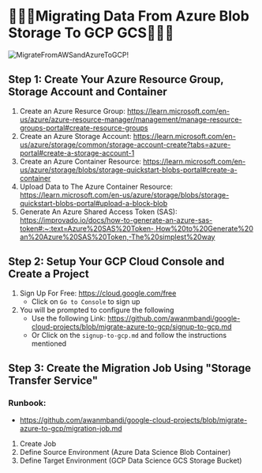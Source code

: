# 👨🏼‍💻Migrating Data From Azure Blob Storage To GCP GCS👨🏼‍💻
![MigrateFromAWSandAzureToGCP!](https://lucid.app/publicSegments/view/124eabd7-7d3d-4ee7-ada8-887b4b9e655e/image.png)

## Step 1: Create Your Azure Resource Group, Storage Account and Container
1. Create an Azure Resurce Group: https://learn.microsoft.com/en-us/azure/azure-resource-manager/management/manage-resource-groups-portal#create-resource-groups
2. Create an Azure Storage Account: https://learn.microsoft.com/en-us/azure/storage/common/storage-account-create?tabs=azure-portal#create-a-storage-account-1
3. Create an Azure Container Resource: https://learn.microsoft.com/en-us/azure/storage/blobs/storage-quickstart-blobs-portal#create-a-container
4. Upload Data to The Azure Container Resource: https://learn.microsoft.com/en-us/azure/storage/blobs/storage-quickstart-blobs-portal#upload-a-block-blob
5. Generate An Azure Shared Access Token (SAS): https://improvado.io/docs/how-to-generate-an-azure-sas-token#:~:text=Azure%20SAS%20Token-,How%20to%20Generate%20an%20Azure%20SAS%20Token,-The%20simplest%20way

## Step 2: Setup Your GCP Cloud Console and Create a Project
1. Sign Up For Free: https://cloud.google.com/free
    - Click on `Go to Console` to sign up
2. You will be prompted to configure the following 
    - Use the following Link: https://github.com/awanmbandi/google-cloud-projects/blob/migrate-azure-to-gcp/signup-to-gcp.md
    - Or Click on the `signup-to-gcp.md` and follow the instructions mentioned

## Step 3: Create the Migration Job Using "Storage Transfer Service"
### Runbook: 
- https://github.com/awanmbandi/google-cloud-projects/blob/migrate-azure-to-gcp/migration-job.md
1. Create Job 
2. Define Source Environment (Azure Data Science Blob Container)
3. Define Target Environment (GCP Data Science GCS Storage Bucket)
